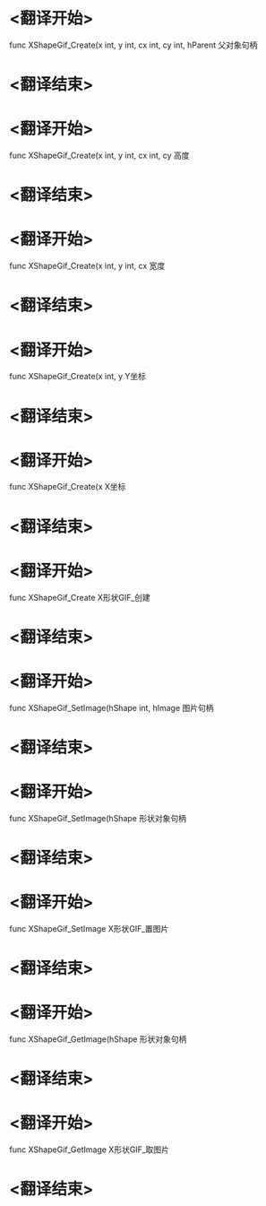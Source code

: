 
# <翻译开始>
func XShapeGif_Create(x int, y int, cx int, cy int, hParent
父对象句柄
# <翻译结束>

# <翻译开始>
func XShapeGif_Create(x int, y int, cx int, cy
高度
# <翻译结束>

# <翻译开始>
func XShapeGif_Create(x int, y int, cx
宽度
# <翻译结束>

# <翻译开始>
func XShapeGif_Create(x int, y
Y坐标
# <翻译结束>

# <翻译开始>
func XShapeGif_Create(x
X坐标
# <翻译结束>

# <翻译开始>
func XShapeGif_Create
X形状GIF_创建
# <翻译结束>


# <翻译开始>
func XShapeGif_SetImage(hShape int, hImage
图片句柄
# <翻译结束>

# <翻译开始>
func XShapeGif_SetImage(hShape
形状对象句柄
# <翻译结束>

# <翻译开始>
func XShapeGif_SetImage
X形状GIF_置图片
# <翻译结束>


# <翻译开始>
func XShapeGif_GetImage(hShape
形状对象句柄
# <翻译结束>

# <翻译开始>
func XShapeGif_GetImage
X形状GIF_取图片
# <翻译结束>

